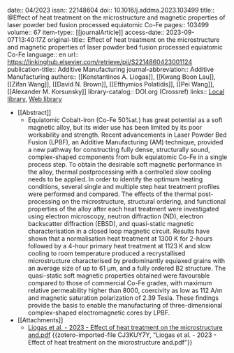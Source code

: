 date:: 04/2023
issn:: 22148604
doi:: 10.1016/j.addma.2023.103499
title:: @Effect of heat treatment on the microstructure and magnetic properties of laser powder bed fusion processed equiatomic Co-Fe
pages:: 103499
volume:: 67
item-type:: [[journalArticle]]
access-date:: 2023-09-07T13:40:17Z
original-title:: Effect of heat treatment on the microstructure and magnetic properties of laser powder bed fusion processed equiatomic Co-Fe
language:: en
url:: https://linkinghub.elsevier.com/retrieve/pii/S2214860423001124
publication-title:: Additive Manufacturing
journal-abbreviation:: Additive Manufacturing
authors:: [[Konstantinos A. Liogas]], [[Kwang Boon Lau]], [[Zifan Wang]], [[David N. Brown]], [[Efthymios Polatidis]], [[Pei Wang]], [[Alexander M. Korsunsky]]
library-catalog:: DOI.org (Crossref)
links:: [Local library](zotero://select/library/items/LFXQCPS6), [Web library](https://www.zotero.org/users/9628799/items/LFXQCPS6)

- [[Abstract]]
	- Equiatomic Cobalt-Iron (Co-Fe 50%at.) has great potential as a soft magnetic alloy, but its wider use has been limited by its poor workability and strength. Recent advancements in Laser Powder Bed Fusion (LPBF), an Additive Manufacturing (AM) technique, provided a new pathway for constructing fully dense, structurally sound, complex-shaped components from bulk equiatomic Co-Fe in a single process step. To obtain the desirable soft magnetic performance in the alloy, thermal postprocessing with a controlled slow cooling needs to be applied. In order to identify the optimum heating conditions, several single and multiple step heat treatment profiles were performed and compared. The effects of the thermal post-processing on the microstructure, structural ordering, and functional properties of the alloy after each heat treatment were investigated using electron microscopy, neutron diffraction (ND), electron backscatter diffraction (EBSD), and quasi-static magnetic characterisation in a closed loop magnetic circuit. Results have shown that a normalisation heat treatment at 1300 K for 2-hours followed by a 4-hour primary heat treatment at 1123 K and slow cooling to room temperature produced a recrystallised microstructure characterised by predominantly equiaxed grains with an average size of up to 61 µm, and a fully ordered B2 structure. The quasi-static soft magnetic properties obtained were favourable compared to those of commercial Co-Fe grades, with maximum relative permeability higher than 8000, coercivity as low as 112 A/m and magnetic saturation polarization of 2.39 Tesla. These findings provide the basis to enable the manufacturing of three-dimensional complex-shaped electromagnetic cores by LPBF.
- [[Attachments]]
	- [Liogas et al. - 2023 - Effect of heat treatment on the microstructure and.pdf](zotero://select/library/items/CJ3KUY7Y) {{zotero-imported-file CJ3KUY7Y, "Liogas et al. - 2023 - Effect of heat treatment on the microstructure and.pdf"}}